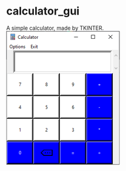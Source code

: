 # calculator_gui
A simple calculator, made by TKINTER.
 ![Alt Text](https://github.com/SrivastavaSatyam/calculator_gui/blob/master/img/Capture.PNG)
